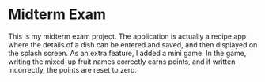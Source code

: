 # Midterm Exam
This is my midterm exam project. The application is actually a recipe app where the details of a dish can be entered and saved, and then displayed on the splash screen. As an extra feature, I added a mini game. In the game, writing the mixed-up fruit names correctly earns points, and if written incorrectly, the points are reset to zero.
